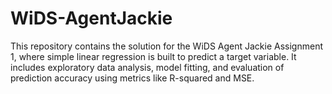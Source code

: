 # WiDS-AgentJackie
This repository contains the solution for the WiDS Agent Jackie Assignment 1, where simple linear regression is built to predict a target variable. It includes exploratory data analysis, model fitting, and evaluation of prediction accuracy using metrics like R-squared and MSE.
